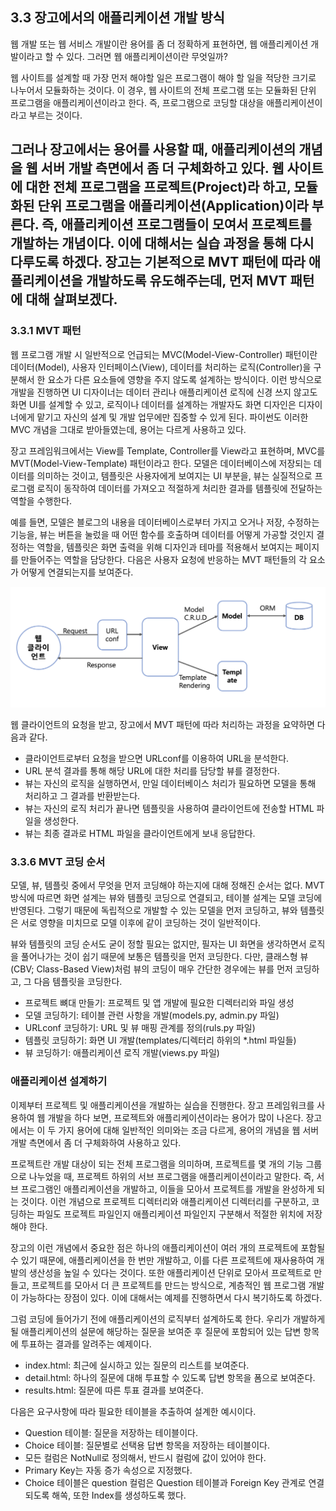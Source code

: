 ## **3.3 장고에서의 애플리케이션 개발 방식**

웹 개발 또는 웹 서비스 개발이란 용어를 좀 더 정확하게 표현하면, 웹 애플리케이션 개발이라고 할 수 있다.
그러면 웹 애플리케이션이란 무엇일까?

웹 사이트를 설계할 때 가장 먼저 해야할 일은 프로그램이 해야 할 일을 적당한 크기로 나누어서 모듈화하는 것이다.
이 경우, 웹 사이트의 전체 프로그램 또는 모듈화된 단위 프로그램을 애플리케이션이라고 한다.
즉, 프로그램으로 코딩할 대상을 애플리케이션이라고 부르는 것이다.

그러나 장고에서는 용어를 사용할 때, 애플리케이션의 개념을 웹 서버 개발 측면에서 좀 더 구체화하고 있다.
웹 사이트에 대한 전체 프로그램을 프로젝트(Project)라 하고, 모듈화된 단위 프로그램을 애플리케이션(Application)이라 부른다.
즉, 애플리케이션 프로그램들이 모여서 프로젝트를 개발하는 개념이다. 이에 대해서는 실습 과정을 통해 다시 다루도록 하겠다.
장고는 기본적으로 MVT 패턴에 따라 애플리케이션을 개발하도록 유도해주는데, 먼저 MVT 패턴에 대해 살펴보겠다.
---
### **3.3.1 MVT 패턴**

웹 프로그램 개발 시 일반적으로 언급되는 MVC(Model-View-Controller) 패턴이란 데이터(Model), 사용자 인터페이스(View), 데이터를 처리하는 로직(Controller)을 구분해서 한 요소가 다른 요소들에 영향을 주지 않도록 설계하는 방식이다.
이런 방식으로 개발을 진행하면 UI 디자이너는 데이터 관리나 애플리케이션 로직에 신경 쓰지 않고도 화면 UI를 설계할 수 있고, 로직이나 데이터를 설계하는 개발자도 화면 디자인은 디자이너에게 맡기고 자신의 설계 및 개발 업무에만 집중할 수 있게 된다.
파이썬도 이러한 MVC 개념을 그대로 받아들였는데, 용어는 다르게 사용하고 있다.

장고 프레임워크에서는 View를 Template, Controller를 View라고 표현하며, MVC를 MVT(Model-View-Template) 패턴이라고 한다.
모델은 데이터베이스에 저장되는 데이터를 의미하는 것이고, 템플릿은 사용자에게 보여지는 UI 부분을, 뷰는 실질적으로 프로그램 로직이 동작하여 데이터를 가져오고 적절하게 처리한 결과를 템플릿에 전달하는 역할을 수행한다.

예를 들면, 모델은 블로그의 내용을 데이터베이스로부터 가지고 오거나 저장, 수정하는 기능을, 뷰는 버튼을 눌렀을 때 어떤 함수를 호출하며 데이터를 어떻게 가공할 것인지 결정하는 역할을, 템플릿은 화면 출력을 위해 디자인과 테마를 적용해서 보여지는 페이지를 만들어주는 역할을 담당한다.
다음은 사용자 요청에 반응하는 MVT 패턴들의 각 요소가 어떻게 연결되는지를 보여준다.

![alt text](image.png)

웹 클라이언트의 요청을 받고, 장고에서 MVT 패턴에 따라 처리하는 과정을 요약하면 다음과 같다.

* 클라이언트로부터 요청을 받으면 URLconf를 이용하여 URL을 분석한다.
* URL 분석 결과를 통해 해당 URL에 대한 처리를 담당할 뷰를 결정한다.
* 뷰는 자신의 로직을 실행하면서, 만일 데이터베이스 처리가 필요하면 모델을 통해 처리하고 그 결과를 반환받는다.
* 뷰는 자신의 로직 처리가 끝나면 템플릿을 사용하여 클라이언트에 전송할 HTML 파일을 생성한다.
* 뷰는 최종 결과로 HTML 파일을 클라이언트에게 보내 응답한다.

### **3.3.6 MVT 코딩 순서**

모델, 뷰, 템플릿 중에서 무엇을 먼저 코딩해야 하는지에 대해 정해진 순서는 없다.
MVT 방식에 따르면 화면 설계는 뷰와 템플릿 코딩으로 연결되고, 테이블 설계는 모델 코딩에 반영된다.
그렇기 때문에 독립적으로 개발할 수 있는 모델을 먼저 코딩하고, 뷰와 템플릿은 서로 영향을 미치므로 모델 이후에 같이 코딩하는 것이 일반적이다.

뷰와 템플릿의 코딩 순서도 굳이 정할 필요는 없지만, 필자는 UI 화면을 생각하면서 로직을 풀어나가는 것이 쉽기 때문에 보통은 템플릿을 먼저 코딩한다.
다만, 클래스형 뷰(CBV; Class-Based View)처럼 뷰의 코딩이 매우 간단한 경우에는 뷰를 먼저 코딩하고, 그 다음 템플릿을 코딩한다.

* 프로젝트 뼈대 만들기: 프로젝트 및 앱 개발에 필요한 디렉터리와 파일 생성
* 모델 코딩하기: 테이블 관련 사항을 개발(models.py, admin.py 파일)
* URLconf 코딩하기: URL 및 뷰 매핑 관계를 정의(ruls.py 파일)
* 템플릿 코딩하기: 화면 UI 개발(templates/디렉터리 하위의 *.html 파일들)
* 뷰 코딩하기: 애플리케이션 로직 개발(views.py 파일)

### **애플리케이션 설계하기**

이제부터 프로젝트 및 애플리케이션을 개발하는 실습을 진행한다.
장고 프레임워크를 사용하여 웹 개발을 하다 보면, 프로젝트와 애플리케이션이라는 용어가 많이 나온다.
장고에서는 이 두 가지 용어에 대해 일반적인 의미와는 조금 다르게, 용어의 개념을 웹 서버 개발 측면에서 좀 더 구체화하여 사용하고 있다.

프로젝트란 개발 대상이 되는 전체 프로그램을 의미하며, 프로젝트를 몇 개의 기능 그룹으로 나누었을 때, 프로젝트 하위의 서브 프로그램을 
애플리케이션이라고 말한다.
즉, 서브 프로그램인 애플리케이션을 개발하고, 이들을 모아서 프로젝트를 개발을 완성하게 되는 것이다.
이런 개념으로 프로젝트 디렉터리와 애플리케이션 디렉터리를 구분하고, 코딩하는 파일도 프로젝트 파일인지 애플리케이션 파일인지 구분해서 적절한
위치에 저장해야 한다.

장고의 이런 개념에서 중요한 점은 하나의 애플리케이션이 여러 개의 프로젝트에 포함될 수 있기 때문에, 애플리케이션을 한 번만 개발하고, 
이를 다른 프로젝트에 재사용하여 개발의 생산성을 높일 수 있다는 것이다.
또한 애플리케이션 단위로 모아서 프로젝트로 만들고, 프로젝트를 모아서 더 큰 프로젝트를 만드는 방식으로, 계층적인 웹 프로그램 개발이 가능하다는
장점이 있다. 이에 대해서는 예제를 진행하면서 다시 복기하도록 하겠다.

그럼 코딩에 들어가기 전에 애플리케이션의 로직부터 설계하도록 한다.
우리가 개발하게 될 애플리케이션의 설문에 해당하는 질문을 보여준 후 질문에 포함되어 있는 답변 항목에 투표하는 결과를 알려주는 예제이다.

* index.html: 최근에 실시하고 있는 질문의 리스트를 보여준다.
* detail.html: 하나의 질문에 대해 투표할 수 있도록 답변 항목을 폼으로 보여준다.
* results.html: 질문에 따른 투표 결과를 보여준다.

다음은 요구사항에 따라 필요한 테이블을 추출하여 설계한 예시이다.

* Question 테이블: 질문을 저장하는 테이블이다.
* Choice 테이블: 질문별로 선택용 답변 항목을 저장하는 테이블이다.
* 모든 컬럼은 NotNull로 정의해서, 반드시 컬럼에 값이 있어야 한다.
* Primary Key는 자동 증가 속성으로 지정했다.
* Choice 테이블은 question 컬럼은 Question 테이블과 Foreign Key 관계로 연결되도록 해쏙, 또한 Index를 생성하도록 했다.